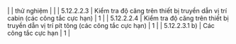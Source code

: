 |               | thử nghiệm                                                                       |    |
| 5.12.2.2.3    | Kiểm tra độ căng trên thiết bị truyền dẫn vị trí cabin (các công tắc cực hạn)    |  1 |
| 5.12.2.2.4    | Kiểm tra độ căng trên thiết bị truyền dẫn vị trí pít tông (các công tắc cực hạn) |  1 |
| 5.12.2.3.1 b) | Các công tắc cực hạn                                                             |  1 |
